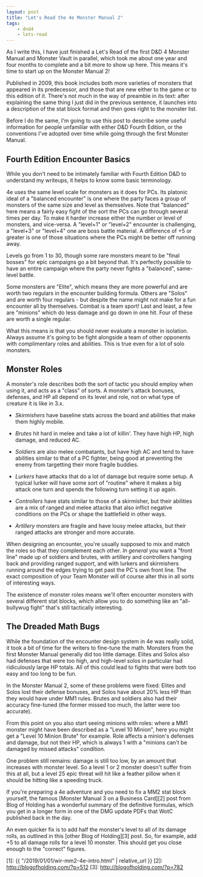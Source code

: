 ```yaml
---
layout: post
title: "Let's Read the 4e Monster Manual 2"
tags:
    - dnd4
    - lets-read
---
```


As I write this, I have just finished a Let's Read of the first D&D 4 Monster
Manual and Monster Vault in parallel, which took me about one year and four
months to complete and a bit more to show up here. This means it's time to start
up on the Monster Manual 2!

Published in 2009, this book includes both more varieties of monsters that
appeared in its predecessor, and those that are new either to the game or to
this edition of it. There's not much in the way of preamble in its text: after
explaining the same thing I just did in the previous sentence, it launches into
a description of the stat block format and then goes right to the monster list.

Before I do the same, I'm going to use this post to describe some useful
information for people unfamiliar with either D&D Fourth Edition, or the
conventions I've adopted over time while going through the first Monster Manual.

## Fourth Edition Encounter Basics

While you don't need to be intimately familiar with Fourth Edition D&D to
understand my writeups, it helps to know some basic terminology.

4e uses the same level scale for monsters as it does for PCs. Its platonic ideal
of a "balanced encounter" is one where the party faces a group of monsters of
the same size and level as themselves. Note that "balanced" here means a fairly
easy fight of the sort the PCs can go through several times per day. To make it
harder increase either the number or level of monsters, and vice-versa. A
"level+1" or "level+2" encounter is challenging, a "level+3" or "level+4" one
are boss battle material. A difference of +5 or greater is one of those
situations where the PCs might be better off running away.

Levels go from 1 to 30, though some rare monsters meant to be "final bosses" for
epic campaigns go a bit beyond that. It's perfectly possible to have an entire
campaign where the party never fights a "balanced", same-level battle.

Some monsters are "Elite", which means they are more powerful and are worth two
regulars in the encounter building formula. Others are "Solos" and are worth
four regulars - but despite the name might not make for a fun encounter all by
themselves. Combat is a team sport! Last and least, a few are "minions" which do
less damage and go down in one hit. Four of these are worth a single regular.

What this means is that you should never evaluate a monster in isolation. Always
assume it's going to be fight alongside a team of other opponents with
complimentary roles and abilities. This is true even for a lot of solo monsters.

## Monster Roles

A monster's role describes both the sort of tactic you should employ when using
it, and acts as a "class" of sorts. A monster's attack bonuses, defenses, and HP
all depend on its level and role, not on what type of creature it is like in
3.x.

- _Skirmishers_ have baseline stats across the board and abilities that make
  them highly mobile.

- _Brutes_ hit hard in melee and take a lot of killin'. They have high HP, high
  damage, and reduced AC.

- _Soldiers_ are also melee combatants, but have high AC and tend to have
  abilities similar to that of a PC fighter, being good at preventing the enemy
  from targetting their more fragile buddies.

- _Lurkers_ have attacks that do a lot of damage but require some setup. A
  typical lurker will have some sort of "routine" where it makes a big attack
  one turn and spends the following turn setting it up again.

- _Controllers_ have stats similar to those of a skirmisher, but their abilities
  are a mix of ranged and melee attacks that also inflict negative conditions on
  the PCs or shape the battlefield in other ways.

- _Artillery_ monsters are fragile and have lousy melee attacks, but their
  ranged attacks are stronger and more accurate.

When designing an encounter, you're usually supposed to mix and match the roles
so that they complement each other. _In general_ you want a "front line" made up
of soldiers and brutes, with artillery and controllers hanging back and
providing ranged support, and with lurkers and skirmishers running around the
edges trying to get past the PC's own front line. The exact composition of your
Team Monster will of course alter this in all sorts of interesting ways.

The existence of monster roles means we'll often encounter monsters with several
different stat blocks, which allow you to do something like an "all-bullywug
fight" that's still tactically interesting.

## The Dreaded Math Bugs

While the foundation of the encounter design system in 4e was really solid, it
took a bit of time for the writers to fine-tune the math. Monsters from the
first Monster Manual generally did too little damage. Elites and Solos also had
defenses that were too high, and high-level solos in particular had ridiculously
large HP totals. All of this could lead to fights that were both too easy and
too long to be fun.

In the Monster Manual 2, some of these problems were fixed: Elites and Solos
lost their defense bonuses, and Solos have about 20% less HP than they would
have under MM1 rules. Brutes and soldiers also had their accuracy fine-tuned
(the former missed too much, the latter were too accurate).

From this point on you also start seeing minions with roles: where a MM1 monster
might have been described as a "Level 10 Minion", here you might get a "Level 10
Minion Brute" for example. Role affects a minion's defenses and damage, but not
their HP, which is always 1 with a "minions can't be damaged by missed attacks"
condition.

One problem still remains: damage is still too low, by an amount that increases
with monster level. So a level 1 or 2 monster doesn't suffer from this at all,
but a level 25 epic threat will hit like a feather pillow when it should be
hitting like a speeding truck.

If you're preparing a 4e adventure and you need to fix a MM2 stat block
yourself, the famous [Monster Manual 3 on a Business Card][2] post from Blog of
Holding has a wonderful summary of the definitive formulas, which you get in a
longer form in one of the DMG update PDFs that WotC published back in the day.

An even quicker fix is to add half the monster's level to all of its damage
rolls, as outlined in this [other Blog of Holding][3] post. So, for example, add
+5 to all damage rolls for a level 10 monster. This should get you close enough
to the "correct" figures.


[1]: {{ "/2019/01/01/wir-mm2-4e-intro.html" | relative_url }}
[2]: http://blogofholding.com/?p=512
[3]: http://blogofholding.com/?p=782
